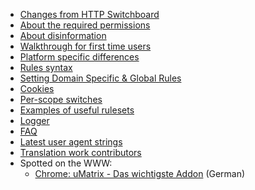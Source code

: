 - [Changes from HTTP Switchboard](https://github.com/gorhill/uMatrix/wiki/Changes-from-HTTP-Switchboard)
- [About the required permissions](https://github.com/gorhill/uMatrix/wiki/About-the-required-permissions)
- [About disinformation](https://github.com/gorhill/uMatrix/wiki/About-disinformation)
- [Walkthrough for first time users](https://github.com/gorhill/uMatrix/wiki/Very-bare-walkthrough-for-first-time-users)
- [Platform specific differences](https://github.com/gorhill/uMatrix/wiki/Platform-specific-differences)
- [Rules syntax](https://github.com/gorhill/uMatrix/wiki/Rules-syntax)
- [Setting Domain Specific & Global Rules](https://github.com/gorhill/uMatrix/wiki/Setting-Domain-Specific-&-Global-Rules)
- [Cookies](https://github.com/gorhill/uMatrix/wiki/Cookies)
- [Per-scope switches](https://github.com/gorhill/uMatrix/wiki/Per-scope-switches)
- [Examples of useful rulesets](https://github.com/gorhill/uMatrix/wiki/Examples-of-useful-rulesets)
- [Logger](https://github.com/gorhill/uMatrix/wiki/Logger)
- [FAQ](https://github.com/gorhill/uMatrix/wiki/FAQ)
- [Latest user agent strings](https://github.com/gorhill/uMatrix/wiki/Latest-user-agent-strings)
- [Translation work contributors](https://github.com/gorhill/uMatrix/wiki/Translation-work-contributors)
- Spotted on the WWW:
    - [Chrome: uMatrix - Das wichtigste Addon](https://www.youtube.com/watch?v=af0tUR0GZUI) (German)